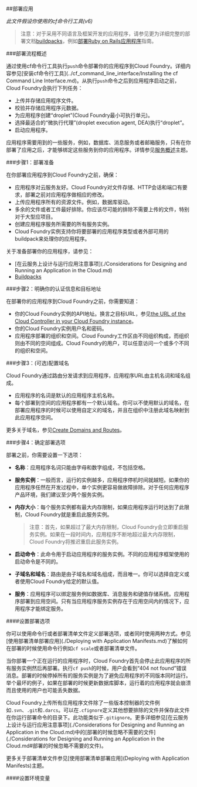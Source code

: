 ##部署应用

*此文件假设你使用的cf命令行工具(v6)*

>注意：对于采用不同语言及框架开发的应用程序，请参见更为详细完整的部署文档[buildpacks]()，例如[部署Ruby on Rails应用程序](http://docs.cloudfoundry.org/buildpacks/ruby/gsg-ror.html)指南。

###部署流程概述

通过使用cf命令行工具执行```push```命令部署你的应用程序到Cloud Foundry。详细内容参见[安装cf命令行工具](../cf_command_line_interface/Installing the cf Command Line Interface.md)。从执行```push```命令之后到应用程序启动之前，Cloud Foundry会执行下列任务：

* 上传并存储应用程序文件。
* 校验并存储应用程序元数据。
* 为应用程序创建“droplet”(Cloud Foundry最小可执行单元)。
* 选择最适合的“微执行代理”(droplet execution agent, DEA)执行“droplet”。
* 启动应用程序。

应用程序需要用到的一些服务，例如，数据库、消息服务或者邮箱服务，只有在你部署了应用之后，才能够绑定这些服务到你的应用程序。详情参见[服务概述](http://docs.cloudfoundry.org/devguide/services/)主题。

###步骤1：部署准备

在你部署应用程序到Cloud Foundry之前，确保：

* 应用程序对云服务友好。Cloud Foundry对文件存储、HTTP会话和端口有要求，部署之前对应用程序做相应的修改。
* 上传应用程序所有的资源文件。例如，数据库驱动。
* 多余的文件或者工件最好排除。你应该尽可能的排除不需要上传的文件，特别对于大型应项目。
* 创建应用程序服务所需要的所有服务实例。
* Cloud Foundry实例支持你将要部署的应用程序类型或者外部可用的buildpack来处理你的应用程序。

关于准备部署你的应用程序，请参见：

* [在云服务上设计与运行应用注意事项](./Considerations for Designing and Running an Application in the Cloud.md)
* [Buildpacks]()

###步骤2：明确你的认证信息和目标地址

在部署你的应用程序到Cloud Foundry之前，你需要知道：

* 你的Cloud Foundry实例的API地址。换言之目标URL，参见[the URL of the Cloud Controller in your Cloud Foundry instance](http://docs.cloudfoundry.org/running/cf-api-endpoint.html)。
* 你的Cloud Foundry实例用户名和密码。
* 应用程序部署的组织和空间。Cloud Foundry工作区由不同组织构成，而组织则由不同的空间组成。Cloud Foundry的用户，可以任意访问一个或多个不同的组织和空间。

###步骤3：(可选)配置域名

Cloud Foundry通过路由分发请求到应用程序，应用程序URL由主机名词和域名组成。

* 应用程序的名词是默认的应用程序主机名称。
* 每个部署到空间的应用程序都有一个默认域名。你可以不使用默认的域名，在部署应用程序的时候可以使用自定义的域名，并且在组织中注册此域名映射到此应用程序空间。

更多关于域名，参见[Create Domains and Routes](http://docs.cloudfoundry.org/devguide/deploy-apps/domains-routes.html)。

###步骤4：确定部署选项

部署之前，你需要设置一下选项：

* **名称**：应用程序名词只能由字母和数字组成，不包括空格。
* **服务实例**：一般而言，运行的实例越多，应用程序停机时间就越短。如果你的应用程序任然在开发过程中，单个实例更容易做故障排除。对于任何应用程序产品环境，我们建议至少两个服务实例。
* **内存大小**：每个服务实例都有最大内存限制，如果应用程序运行时达到了此限制，Cloud Foundry就是重启此服务实例。
	>注意：首先，如果超过了最大内存限制，Cloud Foundry会立即重启服务实例。如果在一段时间内，应用程序不断地超过最大内存限制，Cloud Foundry将推迟重启此服务实例。
	
* **启动命令**：此命令用于启动应用程序的服务实例。不同的应用程序框架使用的启动命令是不同的。
* **子域名和域名**：路由是由子域名和域名组成，而且唯一。你可以选择自定义或者使用Cloud Foundry给定的默认值。
* **服务**：应用程序可以绑定服务例如数据库、消息服务和键值存储系统。应用程序部署到应用空间。只有当应用程序服务实例存在于应用空间内的情况下，应用程序才能绑定服务。

####设置部署选项

你可以使用命令行或者部署清单文件定义部署选项，或者同时使用两种方式。参见[使用部署清单部署应用](./Deploying with Application Manifests.md)了解如何在部署的时候使用命令行例如```cf scale```或者部署清单文件。

当你部署一个正在运行的应用程序时，Cloud Foundry首先会停止此应用程序的所有服务实例然后再部署。执行```cf push```的时候，用户会看到“404 not found”错误消息。部署的时候停掉所有的服务实例是为了避免应用程序的不同版本同时运行。举个最坏的例子，如果在部署的时候更新数据库脚本，运行着的应用程序就会崩溃而且使用的用户也可能丢失数据。

Cloud Foundry上传所有应用程序文件除了一些版本控制器的文件例如```.svn```、```.git```和```.darcs```。可以在```.cfignore```定义其他想要排除的文件并保存此文件在你运行部署命令的目录下。此功能类似于```.gitignore```。更多详细参见[在云服务上设计与运行应用注意事项](./Considerations for Designing and Running an Application in the Cloud.md)中的[部署的时候忽略不需要的文件](./Considerations for Designing and Running an Application in the Cloud.md#部署的时候忽略不需要的文件)。

更多关于部署清单文件参见[使用部署清单部署应用](Deploying with Application Manifests)主题。

####设置环境变量



